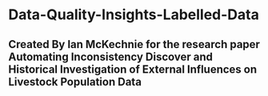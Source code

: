 # Data-Quality-Insights-Labelled-Data

## Created By Ian McKechnie for the research paper Automating Inconsistency Discover and Historical Investigation of External Influences on Livestock Population Data
